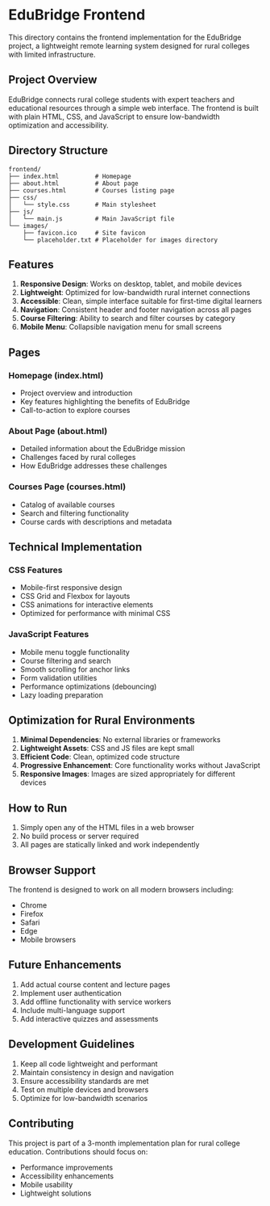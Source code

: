 # EduBridge Frontend

This directory contains the frontend implementation for the EduBridge project, a lightweight remote learning system designed for rural colleges with limited infrastructure.

## Project Overview

EduBridge connects rural college students with expert teachers and educational resources through a simple web interface. The frontend is built with plain HTML, CSS, and JavaScript to ensure low-bandwidth optimization and accessibility.

## Directory Structure

```
frontend/
├── index.html          # Homepage
├── about.html          # About page
├── courses.html        # Courses listing page
├── css/
│   └── style.css       # Main stylesheet
├── js/
│   └── main.js         # Main JavaScript file
└── images/
    ├── favicon.ico     # Site favicon
    └── placeholder.txt # Placeholder for images directory
```

## Features

1. **Responsive Design**: Works on desktop, tablet, and mobile devices
2. **Lightweight**: Optimized for low-bandwidth rural internet connections
3. **Accessible**: Clean, simple interface suitable for first-time digital learners
4. **Navigation**: Consistent header and footer navigation across all pages
5. **Course Filtering**: Ability to search and filter courses by category
6. **Mobile Menu**: Collapsible navigation menu for small screens

## Pages

### Homepage (index.html)
- Project overview and introduction
- Key features highlighting the benefits of EduBridge
- Call-to-action to explore courses

### About Page (about.html)
- Detailed information about the EduBridge mission
- Challenges faced by rural colleges
- How EduBridge addresses these challenges

### Courses Page (courses.html)
- Catalog of available courses
- Search and filtering functionality
- Course cards with descriptions and metadata

## Technical Implementation

### CSS Features
- Mobile-first responsive design
- CSS Grid and Flexbox for layouts
- CSS animations for interactive elements
- Optimized for performance with minimal CSS

### JavaScript Features
- Mobile menu toggle functionality
- Course filtering and search
- Smooth scrolling for anchor links
- Form validation utilities
- Performance optimizations (debouncing)
- Lazy loading preparation

## Optimization for Rural Environments

1. **Minimal Dependencies**: No external libraries or frameworks
2. **Lightweight Assets**: CSS and JS files are kept small
3. **Efficient Code**: Clean, optimized code structure
4. **Progressive Enhancement**: Core functionality works without JavaScript
5. **Responsive Images**: Images are sized appropriately for different devices

## How to Run

1. Simply open any of the HTML files in a web browser
2. No build process or server required
3. All pages are statically linked and work independently

## Browser Support

The frontend is designed to work on all modern browsers including:
- Chrome
- Firefox
- Safari
- Edge
- Mobile browsers

## Future Enhancements

1. Add actual course content and lecture pages
2. Implement user authentication
3. Add offline functionality with service workers
4. Include multi-language support
5. Add interactive quizzes and assessments

## Development Guidelines

1. Keep all code lightweight and performant
2. Maintain consistency in design and navigation
3. Ensure accessibility standards are met
4. Test on multiple devices and browsers
5. Optimize for low-bandwidth scenarios

## Contributing

This project is part of a 3-month implementation plan for rural college education. Contributions should focus on:
- Performance improvements
- Accessibility enhancements
- Mobile usability
- Lightweight solutions